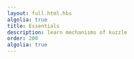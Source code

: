 ```yaml
---
layout: full.html.hbs
algolia: true
title: Essentials
description: learn mechanisms of kuzzle
order: 200
algolia: true
---
```

